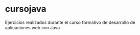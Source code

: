 # cursojava
Ejercicios realizados durante el curso formativo de desarrollo de aplicaciones web con Java
